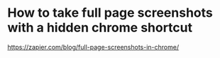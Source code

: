 # How to take full page screenshots with a hidden chrome shortcut
https://zapier.com/blog/full-page-screenshots-in-chrome/